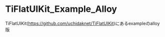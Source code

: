 TiFlatUIKit_Example_Alloy
=========================

TiFlatUIKit(https://github.com/uchidaknet/TiFlatUIKit)にあるexampleのalloy版
